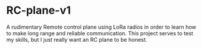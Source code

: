 # RC-plane-v1

A rudimentary Remote control plane using LoRa radios in order to learn how to make long range and reliable communication. 
This project serves to test my skills, but I just really want an RC plane to be honest. 
